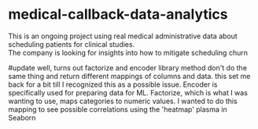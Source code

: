# medical-callback-data-analytics
This is an ongoing project using real medical administrative data about scheduling patients for clinical studies.  
The company is looking for insights into how to mitigate scheduling churn


#update
well, turns out factorize and encoder library method don't do the same thing and return different mappings of columns and data.
this set me back for a bit till I recognized this as a possible issue.
Encoder is specifically used for preparing data for ML.  Factorize, which is what I was wanting to use, maps categories to numeric values. 
I wanted to do this mapping to see possible correlations using the 'heatmap' plasma in Seaborn
